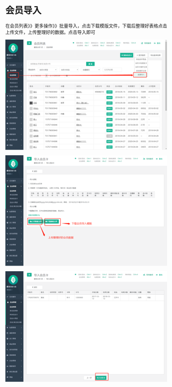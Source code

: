 # 会员导入

  在会员列表》》更多操作》》批量导入，点击下载模版文件，下载后整理好表格点击上传文件，上传整理好的数据。点击导入即可

![](../.gitbook/assets/1%20%2825%29.png)

![](../.gitbook/assets/2%20%2813%29.png)

![](../.gitbook/assets/3%20%2813%29.png)

